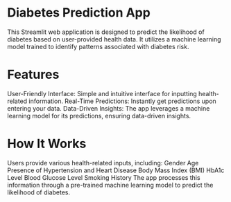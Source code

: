 # Diabetes Prediction App
This Streamlit web application is designed to predict the likelihood of diabetes based on user-provided health data. It utilizes a machine learning model trained to identify patterns associated with diabetes risk.

# Features
User-Friendly Interface: Simple and intuitive interface for inputting health-related information.
Real-Time Predictions: Instantly get predictions upon entering your data.
Data-Driven Insights: The app leverages a machine learning model for its predictions, ensuring data-driven insights.

# How It Works
Users provide various health-related inputs, including:
Gender
Age
Presence of Hypertension and Heart Disease
Body Mass Index (BMI)
HbA1c Level
Blood Glucose Level
Smoking History
The app processes this information through a pre-trained machine learning model to predict the likelihood of diabetes.

